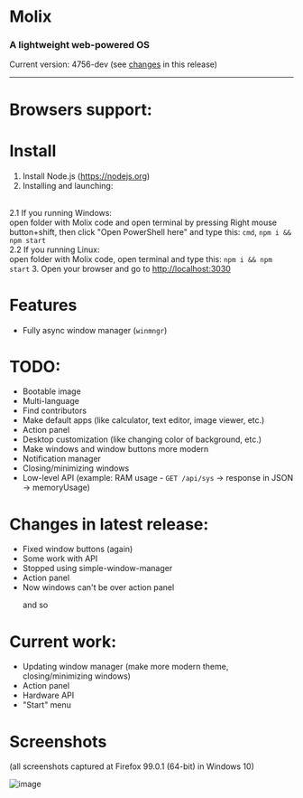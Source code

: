 # Molix
<h3> A lightweight web-powered OS </h3>
Current version: 4756-dev (see <a href="#changes-in-latest-release">changes</a> in this release)
<hr>

# Browsers support:


# Install

1. Install Node.js (https://nodejs.org)
2. Installing and launching:
<br>
  2.1 If you running Windows: <br>open folder with Molix code and open terminal by pressing Right mouse button+shift, then click "Open PowerShell here" and type this: <code>cmd</code>, <code>npm i && npm start</code>
  <br>
  2.2 If you running Linux:<br>open folder with Molix code, open terminal and type this: <code>npm i && npm start</code>
3. Open your browser and go to <a href="http://localhost:3030" target="_blank">http://localhost:3030</a>


# Features
<ul>
	<li>Fully async window manager (<code>winmngr</code>)</li>
</ul>

# TODO:
<ul>
	<li>Bootable image</li>
	<li>Multi-language</li>
	<li>Find contributors</li>
	<li>Make default apps (like calculator, text editor, image viewer, etc.)</li>
	<li>Action panel</li>
	<li>Desktop customization (like changing color of background, etc.)</li>
	<li>Make windows and window buttons more modern</li>
	<li>Notification manager</li>
	<li>Closing/minimizing windows</li>
	<li>Low-level API (example: RAM usage - <code>GET /api/sys</code> -> response in JSON -> memoryUsage)</li>
</ul>

# Changes in latest release:
<ul>
	<li>Fixed window buttons (again)</li>
		<li>Some work with API</li>
	<li>Stopped using simple-window-manager</li>
		<li>Action panel</li>
			<li>Now windows can't be over action panel</li>

and so
</ul>

# Current work:
<ul>
	<li>Updating window manager (make more modern theme, closing/minimizing windows)</li>
	<li>Action panel</li>
	<li>Hardware API</li>
	<li>"Start" menu</li>
</ul>

# Screenshots
<p>(all screenshots captured at Firefox 99.0.1 (64-bit) in Windows 10)</p>


![image](https://user-images.githubusercontent.com/68496774/166120708-68f21cb3-a6ec-475a-b153-b31c9d5b526e.png)

